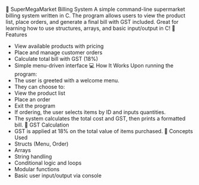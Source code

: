 🛒 SuperMegaMarket Billing System
A simple command-line supermarket billing system written in C. The program allows users to view the product list, place orders, and generate a final bill with GST included. Great for learning how to use structures, arrays, and basic input/output in C!
📌 Features
- View available products with pricing
- Place and manage customer orders
- Calculate total bill with GST (18%)
- Simple menu-driven interface
💻 How It Works
Upon running the program:
- The user is greeted with a welcome menu.
- They can choose to:
- View the product list
- Place an order
- Exit the program
- If ordering, the user selects items by ID and inputs quantities.
- The system calculates the total cost and GST, then prints a formatted bill.
🧮 GST Calculation
- GST is applied at 18% on the total value of items purchased.
🧠 Concepts Used
- Structs (Menu, Order)
- Arrays
- String handling
- Conditional logic and loops
- Modular functions
- Basic user input/output via console
